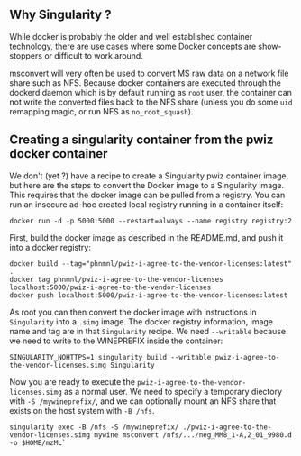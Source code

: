 ## Why Singularity ?

While docker is probably the older and well established container
technology, there are use cases where some Docker concepts are 
show-stoppers or difficult to work around. 

msconvert will very often be used to convert MS raw data 
on a network file share such as NFS. Because docker containers 
are executed through the dockerd daemon which is by default running 
as `root` user, the container can not write the converted files 
back to the NFS share (unless you do some `uid` remapping magic, 
or run NFS as `no_root_squash`).

## Creating a singularity container from the pwiz docker container

We don't (yet ?) have a recipe to create a Singularity pwiz container image,
but here are the steps to convert the Docker image to a Singularity image.
This requires that the docker image can be pulled from a registry.
You can run an insecure ad-hoc created local registry running in a container itself:
```
docker run -d -p 5000:5000 --restart=always --name registry registry:2
```

First, build the docker image as described in the README.md, and push it 
into a docker registry: 

```
docker build --tag="phnmnl/pwiz-i-agree-to-the-vendor-licenses:latest" .
docker tag phnmnl/pwiz-i-agree-to-the-vendor-licenses localhost:5000/pwiz-i-agree-to-the-vendor-licenses
docker push localhost:5000/pwiz-i-agree-to-the-vendor-licenses:latest
```

As root you can then convert the docker image with instructions in `Singularity`
into a `.simg` image. The docker registry information, image name and tag
are in that `Singularity` recipe. We need `--writable` because we need to
write to the WINEPREFIX inside the container:


```
SINGULARITY_NOHTTPS=1 singularity build --writable pwiz-i-agree-to-the-vendor-licenses.simg Singularity
```

Now you are ready to execute the `pwiz-i-agree-to-the-vendor-licenses.simg`
as a normal user. We need to specify a temporary diectory 
with `-S /mywineprefix/`, and we can optionally mount an NFS share that exists 
on the host system with `-B /nfs`. 


```
singularity exec -B /nfs -S /mywineprefix/ ./pwiz-i-agree-to-the-vendor-licenses.simg mywine msconvert /nfs/.../neg_MM8_1-A,2_01_9980.d -o $HOME/mzML`
```

